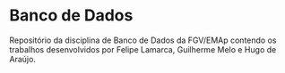 # Banco de Dados
Repositório da disciplina de Banco de Dados da FGV/EMAp contendo os trabalhos desenvolvidos por Felipe Lamarca, Guilherme Melo e Hugo de Araújo.

